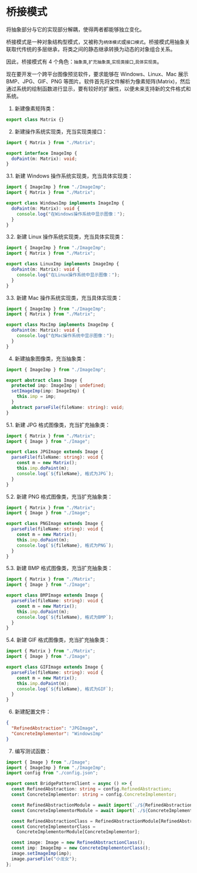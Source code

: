 # 桥接模式

将抽象部分与它的实现部分解耦，使得两者都能够独立变化。

桥接模式是一种对象结构型模式，又被称为`柄体模式`或`接口模式`。桥接模式用抽象关联取代传统的多层继承，将类之间的静态继承转换为动态的对象组合关系。

因此，桥接模式有 4 个角色：`抽象类`,`扩充抽象类`,`实现类接口`,`具体实现类`。

现在要开发一个跨平台图像预览软件，要求能够在 Windows、Linux、Mac 展示 BMP、JPG、GIF、PNG 等图片。软件首先将文件解析为像素矩阵(Matrix)，然后通过系统的绘制函数进行显示，要有较好的扩展性，以便未来支持新的文件格式和系统。

1. 新建像素矩阵类：

```ts
export class Matrix {}
```

2. 新建操作系统实现类，充当实现类接口：

```ts
import { Matrix } from "./Matrix";

export interface ImageImp {
  doPaint(m: Matrix): void;
}
```

3.1. 新建 Windows 操作系统实现类，充当具体实现类：

```ts
import { ImageImp } from "./ImageImp";
import { Matrix } from "./Matrix";

export class WindowsImp implements ImageImp {
  doPaint(m: Matrix): void {
    console.log("在Windows操作系统中显示图像：");
  }
}
```

3.2. 新建 Linux 操作系统实现类，充当具体实现类：

```ts
import { ImageImp } from "./ImageImp";
import { Matrix } from "./Matrix";

export class LinuxImp implements ImageImp {
  doPaint(m: Matrix): void {
    console.log("在Linux操作系统中显示图像：");
  }
}
```

3.3. 新建 Mac 操作系统实现类，充当具体实现类：

```ts
import { ImageImp } from "./ImageImp";
import { Matrix } from "./Matrix";

export class MacImp implements ImageImp {
  doPaint(m: Matrix): void {
    console.log("在Mac操作系统中显示图像：");
  }
}
```

4. 新建抽象图像类，充当抽象类：

```ts
import { ImageImp } from "./ImageImp";

export abstract class Image {
  protected imp: ImageImp | undefined;
  setImageImp(imp: ImageImp) {
    this.imp = imp;
  }
  abstract parseFile(fileName: string): void;
}
```

5.1. 新建 JPG 格式图像类，充当扩充抽象类：

```ts
import { Matrix } from "./Matrix";
import { Image } from "./Image";

export class JPGImage extends Image {
  parseFile(fileName: string): void {
    const m = new Matrix();
    this.imp.doPaint(m);
    console.log(`${fileName}, 格式为JPG`);
  }
}
```

5.2. 新建 PNG 格式图像类，充当扩充抽象类：

```ts
import { Matrix } from "./Matrix";
import { Image } from "./Image";

export class PNGImage extends Image {
  parseFile(fileName: string): void {
    const m = new Matrix();
    this.imp.doPaint(m);
    console.log(`${fileName}, 格式为PNG`);
  }
}
```

5.3. 新建 BMP 格式图像类，充当扩充抽象类：

```ts
import { Matrix } from "./Matrix";
import { Image } from "./Image";

export class BMPImage extends Image {
  parseFile(fileName: string): void {
    const m = new Matrix();
    this.imp.doPaint(m);
    console.log(`${fileName}, 格式为BMP`);
  }
}
```

5.4. 新建 GIF 格式图像类，充当扩充抽象类：

```ts
import { Matrix } from "./Matrix";
import { Image } from "./Image";

export class GIFImage extends Image {
  parseFile(fileName: string): void {
    const m = new Matrix();
    this.imp.doPaint(m);
    console.log(`${fileName}, 格式为GIF`);
  }
}
```

6. 新建配置文件：

```json
{
  "RefinedAbstraction": "JPGImage",
  "ConcreteImplementor": "WindowsImp"
}
```

7. 编写测试函数：

```ts
import { Image } from "./Image";
import { ImageImp } from "./ImageImp";
import config from "./config.json";

export const BridgePatternClient = async () => {
  const RefinedAbstraction: string = config.RefinedAbstraction;
  const ConcreteImplementor: string = config.ConcreteImplementor;

  const RefinedAbstractionModule = await import(`./${RefinedAbstraction}`);
  const ConcreteImplementorModule = await import(`./${ConcreteImplementor}`);

  const RefinedAbstractionClass = RefinedAbstractionModule[RefinedAbstraction];
  const ConcreteImplementorClass =
    ConcreteImplementorModule[ConcreteImplementor];

  const image: Image = new RefinedAbstractionClass();
  const imp: ImageImp = new ConcreteImplementorClass();
  image.setImageImp(imp);
  image.parseFile("小龙女");
};
```
